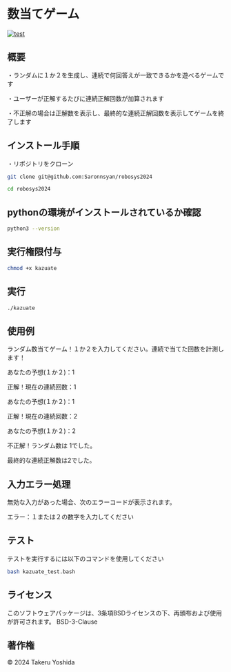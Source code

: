 # 数当てゲーム

[![test](https://github.com/Saronnsyan/robosys2024/actions/workflows/kazuate_test.yml/badge.svg)](https://github.com/Saronnsyan/robosys2024/actions/workflows/kazuate_test.yml)


## 概要
・ランダムに１か２を生成し、連続で何回答えが一致できるかを遊べるゲームです

・ユーザーが正解するたびに連続正解回数が加算されます

・不正解の場合は正解数を表示し、最終的な連続正解回数を表示してゲームを終了します

## インストール手順

・リポジトリをクローン
```bash
git clone git@github.com:Saronnsyan/robosys2024
```
```bash
cd robosys2024
```

## pythonの環境がインストールされているか確認
```bash
python3 --version
```

## 実行権限付与
```bash
chmod +x kazuate
```

## 実行
```bash
./kazuate 
```

## 使用例
ランダム数当てゲーム！１か２を入力してください。連続で当てた回数を計測します！

あなたの予想(１か２)：1

正解！現在の連続回数：1

あなたの予想(１か２)：1

正解！現在の連続回数：2

あなたの予想(１か２)：2

不正解！ランダム数は 1でした。

最終的な連続正解数は2でした。

## 入力エラー処理
無効な入力があった場合、次のエラーコードが表示されます。

エラー：１または２の数字を入力してください

## テスト
テストを実行するには以下のコマンドを使用してください
```bash
bash kazuate_test.bash
```

## ライセンス
このソフトウェアパッケージは、3条項BSDライセンスの下、再頒布および使用が許可されます。
BSD-3-Clause

## 著作権
© 2024 Takeru Yoshida
